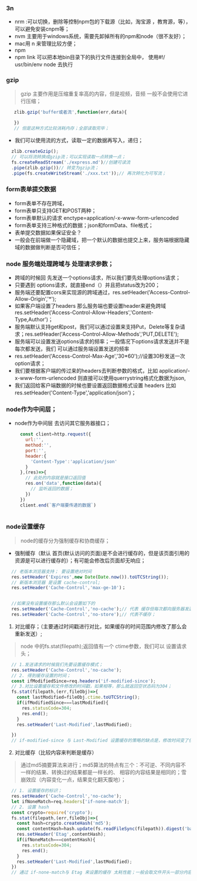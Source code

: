 ### 3n
- nrm :可以切换，删除等控制npm包的下载源（比如，淘宝源 ，教育源，等），可以避免安装cnpm等；
- nvm 主要用于windows系统，需要先卸掉所有的npm和node（很不友好）；
- mac用 n 来管理比较方便；
- npm
- npm link 可以把本地bin目录下的执行文件连接到全局中， 使用#!/ usr/bin/env node 去执行

### gzip 
> gzip 主要作用是压缩重复率高的内容，但是视频，音频 一般不会使用它进行压缩；
```javascript
   zlib.gzip('buffer或者流',function(err,data){
     
   })
   // 但是这种方式比较消耗内存；全部读取完毕；
```
- 我们可以使用流的方式，读取一定的数据再写入，递归；
```javascript
  zlib.createGzip();
  // 可以将流转换成gzip流；可以实现读取一点转换一点；
  fs.createReadStream('./express.md')//创建可读流
  .pipe(zlib.gzip())// 转变为gzip流；
  .pipe(fs.createWriteStream('./xxx.txt'));// 再次转化为可写流；
```
### form表单提交数据
- form表单不存在跨域，
- form表单只支持GET和POST两种；
- form表单默认的请求 enctype=application/-x-www-form-urlencoded
- form表单支持三种格式的数据；json和formData、file格式； 
- 表单提交数据如果保证安全？
- 一般会在前端做一个隐藏域，把一个默认的数据也提交上来，服务端根据隐藏域的数据做判断是否可信任；
  
### node 服务端处理跨域与 处理请求参数；
- 跨域的时候回 先发送一个options请求，所以我们要先处理options请求；
- 只要遇到 options请求，就直接end（）并且把status改为200；
- 服务端还要配置cors来实现源的跨域通过，res.setHeader('Access-Control-Allow-Origin','*');
- 如果客户端设置了headers 那么服务端也要设置header来避免跨域  res.setHeader('Access-Control-Allow-Headers','Content-Type,Author')；
- 服务端默认支持get和post，我们可以通过设置来支持Put，Delete等复杂请求；res.setHeader('Access-Control-Allow-Methods','PUT,DELETE');
- 服务端可以设置发送options请求的频率；一般情况下options请求发送并不是每次都发送，我们 可以通过服务端设置发送的频率
- res.setHeader('Access-Control-Max-Age','30*60');//设置30秒发送一次option请求；
- 我们要根据客户端的传过来的headers去判断参数的格式，比如 application/-x-www-form-urlencoded  则直接可以使用querrystring格式化数据为json, 
- 我们返回给客户端数据的时候也要设置返回数据格式设置 headers 比如  res.setHeader('Content-Type','application/json')；

### node作为中间层；
- node作为中间层 去访问其它服务器接口；
  ```javascript
    const client=http.request({
      url:'',
      method:'',
      port:'',
      header:{
        'Content-Type':'application/json'
      }
    },(res)=>{
      // 此处的内容就是接口返回值
      res.on('data',function(data){
        // 监听返回的数据；
      })
    })
    client.end(`客户端要传递的数据`)
    
  ```
### node设置缓存
> node的缓存分为强制缓存和协商缓存；
- 强制缓存（默认 首页(默认访问的页面)是不会进行缓存的，但是该页面引用的资源是可以进行缓存的）；有可能会修改后页面却无响应；
```javascript
  // 老版本浏览器支持； 要设置绝对时间
  res.setHeader('Expires',new Date(Date.now()).toUTCString());
  // 新版本浏览器 是设置 cache-control;
  res.setHeader('Cache-Control','max-ge-10')；


  //如果没有设置缓存那么默认会设置如下的
  res.setHeader('Cache-Control','no-cache');// 代表 缓存但每次都向服务器发送请求；
  res.setHeader('Cache-Control','no-store');// 代表不缓存；
```
1. 对比缓存；（主要通过时间戳进行对比，如果缓存的时间范围内修改了那么会重新发送）;
> node 中的fs.stat(filepath);返回值有一个 ctime参数，我们可以 设置请求头；
```javascript
  // 1.发送请求的时候我们先要设置缓存模式；
  res.setHeader('Cache-Control','no-cache');
  // 2. 得到缓存设置的时间；
  const ifModifiedSince=req.headers('if-modified-since');
  // 3.对比设置缓存和文件修改的时间戳，如果相等，那么就返回空状态码为304；
  fs.stat(filepath,(err,fileObj)=>{
    const lastModified=fileObj.ctime.toUTCString();
    if(ifModifiedSince===lastModified){
      res.statusCode=304;
      res.end();
    }
    res.setHeader('Last-Modified',lastModified); 

  })
  // if-modified-since 与 Last-Modified 设置缓存的策略的缺点是，修改时间变了但是内容没有变化，同样会不缓存； 

```
2. 对比缓存（比较内容来判断是缓存）
> 通过md5摘要算法来进行；md5算法的特点有三个：不可逆、不同内容不一样的结果、转换过的结果都是一样长的、 相容的内容结果是相同的；雪崩效应（内容变化一点，结果变化翻天腹地）；
```javascript
  // 1. 设置缓存的标识；
  res.setHeader('Cache-Control','no-cache');
  let ifNoneMatch=req.headers['if-none-match'];
  // 2. 设置 hash
  const crypto=require('crypto'); 
  fs.stat(filepath,(err,fileObj)=>{
    const hash=crypto.createHash('md5');
    const contentHash=hash.update(fs.readFileSync(filepath)).digest('base64');
    res.setHeader('Etag',contentHash);
    if(ifNoneMatch===contentHash){
      res.statusCode=304;
      res.end();
    }
    res.setHeader('Last-Modified',lastModified); 
  })
  // 通过 if-none-match与 Etag 来设置的缓存 太耗性能；一般会取文件开头一部分内容加上 文件的大小来做； 
```

